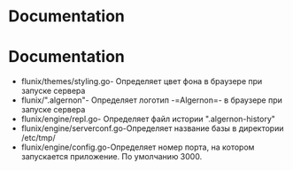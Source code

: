 # Documentation

Documentation
=============================

* flunix/themes/styling.go- Определяет цвет фона в браузере при запуске сервера
* flunix/".algernon"- Определяет логотип -=Algernon=- в браузере при запуске сервера
* flunix/engine/repl.go- Определяет файл истории ".algernon-history"
* flunix/engine/serverconf.go-Определяет название базы в директории /etc/tmp/
* flunix/engine/config.go-Определяет номер порта, на котором запускается приложение. По умолчанию 3000.







